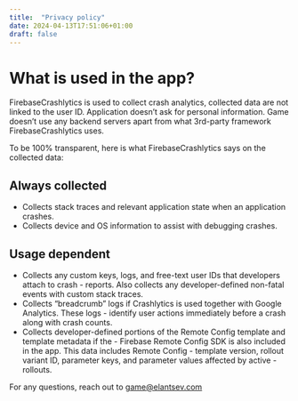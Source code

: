 ```yaml
---
title:  "Privacy policy"
date: 2024-04-13T17:51:06+01:00
draft: false
---
```


# What is used in the app?

FirebaseCrashlytics is used to collect crash analytics, collected data are not linked to the user ID. Application doesn’t ask for personal information. Game doesn’t use any backend servers apart from what 3rd-party framework FirebaseCrashlytics uses.

To be 100% transparent, here is what FirebaseCrashlytics says on the collected data:

## Always collected

- Collects stack traces and relevant application state when an application crashes.
- Collects device and OS information to assist with debugging crashes.

## Usage dependent

- Collects any custom keys, logs, and free-text user IDs that developers attach to crash - reports. Also collects any developer-defined non-fatal events with custom stack traces.
- Collects “breadcrumb” logs if Crashlytics is used together with Google Analytics. These logs - identify user actions immediately before a crash along with crash counts.
- Collects developer-defined portions of the Remote Config template and template metadata if the - Firebase Remote Config SDK is also included in the app. This data includes Remote Config - template version, rollout variant ID, parameter keys, and parameter values affected by active - rollouts.

For any questions, reach out to game@elantsev.com
